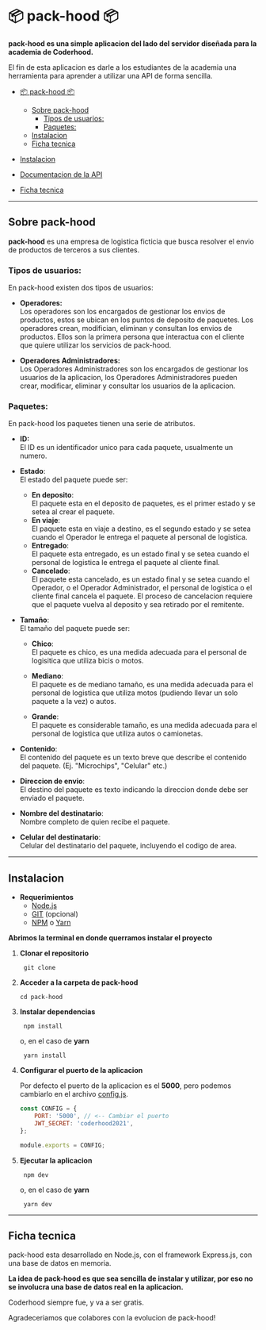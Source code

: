 # 📦 pack-hood 📦

**pack-hood es una simple aplicacion del lado del servidor diseñada para la academia de Coderhood.**

El fin de esta aplicacion es darle a los estudiantes de la academia una herramienta para aprender a utilizar una API de forma sencilla.

- [📦 pack-hood 📦](#-pack-hood-)
  - [Sobre pack-hood](#sobre-pack-hood)
    - [Tipos de usuarios:](#tipos-de-usuarios)
    - [Paquetes:](#paquetes)
  - [Instalacion](#instalacion)
  - [Ficha tecnica](#ficha-tecnica)

- [Instalacion](#instalacion)

- [Documentacion de la API](./API.md)

- [Ficha tecnica](#ficha-tecnica)

***

## Sobre pack-hood

**pack-hood** es una empresa de logistica ficticia que busca resolver el envio de productos de terceros a sus clientes.

### Tipos de usuarios:
En pack-hood existen dos tipos de usuarios:
- **Operadores:** <br/>
Los operadores son los encargados de gestionar los envios de productos, estos se ubican en los puntos de deposito de paquetes. Los operadores crean, modifician, eliminan y consultan los envios de productos. Ellos son la primera persona que interactua con el cliente que quiere utilizar los servicios de pack-hood.

- **Operadores Administradores:** <br/>
Los Operadores Administradores son los encargados de gestionar los usuarios de la aplicacion, los Operadores Administradores pueden crear, modificar, eliminar y consultar los usuarios de la aplicacion.


### Paquetes:
En pack-hood los paquetes tienen una serie de atributos.

- **ID:** <br/>
  El ID es un identificador unico para cada paquete, usualmente un numero.

- **Estado**: <br/>
El estado del paquete puede ser:
  - **En deposito**: <br/>
  El paquete esta en el deposito de paquetes, es el primer estado y se setea al crear el paquete.
  - **En viaje**: <br/>
  El paquete esta en viaje a destino, es el segundo estado y se setea cuando el Operador le entrega el paquete al personal de logistica.
  - **Entregado**: <br/>
  El paquete esta entregado, es un estado final y se setea cuando el personal de logistica le entrega el paquete al cliente final.
  - **Cancelado**: <br/>
  El paquete esta cancelado, es un estado final y se setea cuando el Operador, o el Operador Administrador, el personal de logistica o el cliente final cancela el paquete. El proceso de cancelacion requiere que el paquete vuelva al deposito y sea retirado por el remitente.

- **Tamaño**: <br/>
El tamaño del paquete puede ser:
  - **Chico**: <br/>
  El paquete es chico, es una medida adecuada para el personal de logisitica que utiliza bicis o motos.
  
  - **Mediano**: <br/>
  El paquete es de mediano tamaño, es una medida adecuada para el personal de logistica que utiliza motos (pudiendo llevar un solo paquete a la vez) o autos.

  - **Grande**: <br/>
  El paquete es considerable tamaño, es una medida adecuada para el personal de logistica que utiliza autos o camionetas.

- **Contenido**: <br/>
  El contenido del paquete es un texto breve que describe el contenido del paquete. (Ej. "Microchips", "Celular" etc.)

- **Direccion de envio**: <br/>
  El destino del paquete es texto indicando la direccion donde debe ser enviado el paquete.

- **Nombre del destinatario**: <br/>
  Nombre completo de quien recibe el paquete.

- **Celular del destinatario**: <br/>
  Celular del destinatario del paquete, incluyendo el codigo de area.

***

## Instalacion

- **Requerimientos**
   - [Node.js](https://nodejs.org/en/)
   - [GIT](https://git-scm.com/) (opcional)
   - [NPM](https://www.npmjs.com/) o [Yarn](https://yarnpkg.com/)

**Abrimos la terminal en donde querramos instalar el proyecto**

1. **Clonar el repositorio**
   ```
    git clone
   ```

2. **Acceder a la carpeta de pack-hood**
    ```
    cd pack-hood
    ```

3. **Instalar dependencias**
   ```
    npm install
   ```
   o, en el caso de **yarn**
   ```
    yarn install
   ```

4. **Configurar el puerto de la aplicacion**
   
   Por defecto el puerto de la aplicacion es el **5000**, pero podemos cambiarlo en el archivo [config.js](config/index.js).
    ```js
    const CONFIG = {
        PORT: '5000', // <-- Cambiar el puerto
        JWT_SECRET: 'coderhood2021',
    };

    module.exports = CONFIG;
    ```

5. **Ejecutar la aplicacion**
   ```
    npm dev
   ```
   o, en el caso de **yarn**
   ```
    yarn dev
   ```

***

## Ficha tecnica

pack-hood esta desarrollado en Node.js, con el framework Express.js, con una base de datos en memoria.

**La idea de pack-hood es que sea sencilla de instalar y utilizar, por eso no se involucra una base de datos real en la aplicacion.**

Coderhood siempre fue, y va a ser gratis.

Agradeceriamos que colabores con la evolucion de pack-hood!